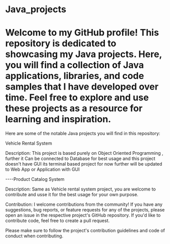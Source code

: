 # Java_projects

Welcome to my GitHub profile! This repository is dedicated to showcasing my Java projects. Here, you will find a collection of Java applications, libraries, and code samples that I have developed over time. Feel free to explore and use these projects as a resource for learning and inspiration.
========================================================================================================
Here are some of the notable Java projects you will find in this repository:

Vehicle Rental System

Description: This project is based purely on Object Oriented Programming , further it Can be connected to Database for best usage 
and this project doesn't have GUI its terminal based project for now further will be updated to Web App or Application with GUI

----Product Catalog System

Description: Same as Vehicle rental system project, you are welcome to contribute and usse it for the best usage for your own purpose.


Contribution:
I welcome contributions from the community! If you have any suggestions, bug reports, or feature requests for any of the projects, please open an issue in the respective project's GitHub repository. If you'd like to contribute code, feel free to create a pull request.

Please make sure to follow the project's contribution guidelines and code of conduct when contributing.
